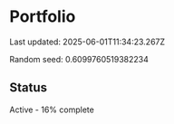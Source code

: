 # Portfolio

Last updated: 2025-06-01T11:34:23.267Z

Random seed: 0.6099760519382234

## Status

Active - 16% complete
